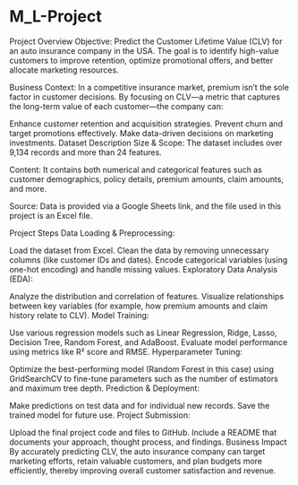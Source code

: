 # M_L-Project
Project Overview
Objective:
Predict the Customer Lifetime Value (CLV) for an auto insurance company in the USA. The goal is to identify high-value customers to improve retention, optimize promotional offers, and better allocate marketing resources.

Business Context:
In a competitive insurance market, premium isn’t the sole factor in customer decisions. By focusing on CLV—a metric that captures the long-term value of each customer—the company can:

Enhance customer retention and acquisition strategies.
Prevent churn and target promotions effectively.
Make data-driven decisions on marketing investments.
Dataset Description
Size & Scope:
The dataset includes over 9,134 records and more than 24 features.

Content:
It contains both numerical and categorical features such as customer demographics, policy details, premium amounts, claim amounts, and more.

Source:
Data is provided via a Google Sheets link, and the file used in this project is an Excel file.

Project Steps
Data Loading & Preprocessing:

Load the dataset from Excel.
Clean the data by removing unnecessary columns (like customer IDs and dates).
Encode categorical variables (using one-hot encoding) and handle missing values.
Exploratory Data Analysis (EDA):

Analyze the distribution and correlation of features.
Visualize relationships between key variables (for example, how premium amounts and claim history relate to CLV).
Model Training:

Use various regression models such as Linear Regression, Ridge, Lasso, Decision Tree, Random Forest, and AdaBoost.
Evaluate model performance using metrics like R² score and RMSE.
Hyperparameter Tuning:

Optimize the best-performing model (Random Forest in this case) using GridSearchCV to fine-tune parameters such as the number of estimators and maximum tree depth.
Prediction & Deployment:

Make predictions on test data and for individual new records.
Save the trained model for future use.
Project Submission:

Upload the final project code and files to GitHub.
Include a README that documents your approach, thought process, and findings.
Business Impact
By accurately predicting CLV, the auto insurance company can target marketing efforts, retain valuable customers, and plan budgets more efficiently, thereby improving overall customer satisfaction and revenue.


